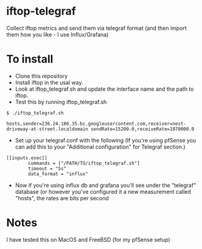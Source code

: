 # iftop-telegraf
Collect iftop metrics and send them via telegraf format (and then import them how you like - I use Influx/Grafana)

# To install

 - Clone this repository
 - Install iftop in the usal way.
 - Look at iftop_telegraf.sh and update the interface name and the path to iftop.
 - Test this by running iftop_telegraf.sh

```
$ ./iftop_telegraf.sh

hosts,sender=236.24.186.35.bc.googleusercontent.com,receiver=nest-driveway-at-street.localdomain sendRate=15200.0,receiveRate=1070000.0
 ```

 - Set up your telegraf.conf with the following (If you're using pfSense you can add this to your "Additional configuration" for Telegraf section.)
  
```
[[inputs.exec]]
        commands = ["/PATH/TO/iftop_telegraf.sh"]
        timeout = "5s"
        data_format = "influx"
```

 - Now if you're using influx db and grafana you'll see under the "telegraf" database (or however you've configured it a new measurement called "hosts", the rates are bits per second
 

# Notes

I have tested this on MacOS and FreeBSD (for my pfSense setup)
